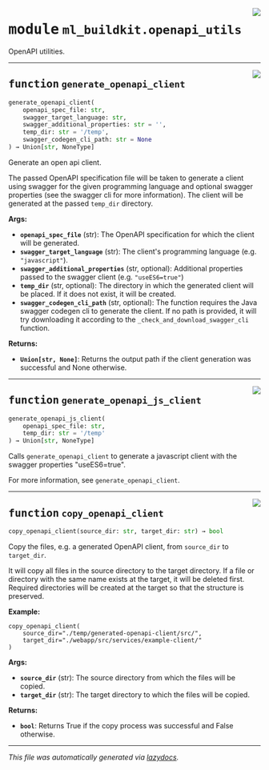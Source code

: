 <!-- markdownlint-disable -->

<a href="https://github.com/khulnasoft/ml-buildkit/blob/main/src/ml_buildkit/openapi_utils.py#L0"><img align="right" style="float:right;" src="https://img.shields.io/badge/-source-cccccc?style=flat-square"></a>

# <kbd>module</kbd> `ml_buildkit.openapi_utils`
OpenAPI utilities. 


---

<a href="https://github.com/khulnasoft/ml-buildkit/blob/main/src/ml_buildkit/openapi_utils.py#L34"><img align="right" style="float:right;" src="https://img.shields.io/badge/-source-cccccc?style=flat-square"></a>

## <kbd>function</kbd> `generate_openapi_client`

```python
generate_openapi_client(
    openapi_spec_file: str,
    swagger_target_language: str,
    swagger_additional_properties: str = '',
    temp_dir: str = '/temp',
    swagger_codegen_cli_path: str = None
) → Union[str, NoneType]
```

Generate an open api client. 

The passed OpenAPI specification file will be taken to generate a client using swagger for the given programming language and optional swagger properties (see the swagger cli for more information). The client will be generated at the passed `temp_dir` directory. 



**Args:**
 
 - <b>`openapi_spec_file`</b> (str):  The OpenAPI specification for which the client will be generated. 
 - <b>`swagger_target_language`</b> (str):  The client's programming language (e.g. `"javascript"`). 
 - <b>`swagger_additional_properties`</b> (str, optional):  Additional properties passed to the swagger client (e.g. `"useES6=true"`) 
 - <b>`temp_dir`</b> (str, optional):  The directory in which the generated client will be placed. If it does not exist, it will be created. 
 - <b>`swagger_codegen_cli_path`</b> (str, optional):  The function requires the Java swagger codegen cli to generate the client. If no path is provided, it will try downloading it according to the `_check_and_download_swagger_cli` function. 



**Returns:**
 
 - <b>`Union[str, None]`</b>:  Returns the output path if the client generation was successful and None otherwise. 


---

<a href="https://github.com/khulnasoft/ml-buildkit/blob/main/src/ml_buildkit/openapi_utils.py#L75"><img align="right" style="float:right;" src="https://img.shields.io/badge/-source-cccccc?style=flat-square"></a>

## <kbd>function</kbd> `generate_openapi_js_client`

```python
generate_openapi_js_client(
    openapi_spec_file: str,
    temp_dir: str = '/temp'
) → Union[str, NoneType]
```

Calls `generate_openapi_client` to generate a javascript client with the swagger properties "useES6=true". 

For more information, see `generate_openapi_client`. 


---

<a href="https://github.com/khulnasoft/ml-buildkit/blob/main/src/ml_buildkit/openapi_utils.py#L90"><img align="right" style="float:right;" src="https://img.shields.io/badge/-source-cccccc?style=flat-square"></a>

## <kbd>function</kbd> `copy_openapi_client`

```python
copy_openapi_client(source_dir: str, target_dir: str) → bool
```

Copy the files, e.g. a generated OpenAPI client, from `source_dir` to `target_dir`. 

It will copy all files in the source directory to the target directory. If a file or directory with the same name exists at the target, it will be deleted first. Required directories will be created at the target so that the structure is preserved. 



**Example:**
 ```
copy_openapi_client(
     source_dir="./temp/generated-openapi-client/src/",
     target_dir="./webapp/src/services/example-client/"
)
``` 



**Args:**
 
 - <b>`source_dir`</b> (str):  The source directory from which the files will be copied. 
 - <b>`target_dir`</b> (str):  The target directory to which the files will be copied. 



**Returns:**
 
 - <b>`bool`</b>:  Returns True if the copy process was successful and False otherwise. 




---

_This file was automatically generated via [lazydocs](https://github.com/khulnasoft/lazydocs)._
